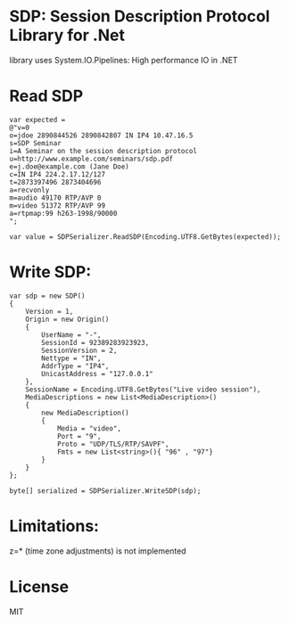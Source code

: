 # SDP: Session Description Protocol Library for .Net

library uses System.IO.Pipelines: High performance IO in .NET

# Read SDP

```
var expected = 
@"v=0
o=jdoe 2890844526 2890842807 IN IP4 10.47.16.5
s=SDP Seminar
i=A Seminar on the session description protocol
u=http://www.example.com/seminars/sdp.pdf
e=j.doe@example.com (Jane Doe)
c=IN IP4 224.2.17.12/127
t=2873397496 2873404696
a=recvonly
m=audio 49170 RTP/AVP 0
m=video 51372 RTP/AVP 99
a=rtpmap:99 h263-1998/90000
";

var value = SDPSerializer.ReadSDP(Encoding.UTF8.GetBytes(expected));

```

# Write SDP:

```
var sdp = new SDP()
{
    Version = 1,
    Origin = new Origin()
    {
        UserName = "-",
        SessionId = 92389283923923,
        SessionVersion = 2,
        Nettype = "IN",
        AddrType = "IP4",
        UnicastAddress = "127.0.0.1"
    },
    SessionName = Encoding.UTF8.GetBytes("Live video session"),
    MediaDescriptions = new List<MediaDescription>()
    {
        new MediaDescription()
        {
            Media = "video",
            Port = "9",
            Proto = "UDP/TLS/RTP/SAVPF",
            Fmts = new List<string>(){ "96" , "97"}
        }
    }
};

byte[] serialized = SDPSerializer.WriteSDP(sdp);

```

# Limitations:

z=* (time zone adjustments) is not implemented


# License 

MIT